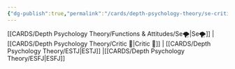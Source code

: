 ```yaml
---
{"dg-publish":true,"permalink":"/cards/depth-psychology-theory/se-critic/","created":"2023-01-05T12:13:14.435+01:00","updated":"2023-04-18T10:39:58.107+02:00"}
---
```



[[CARDS/Depth Psychology Theory/Functions & Attitudes/Se🌪️\|Se🌪️]] | [[CARDS/Depth Psychology Theory/Critic 🤔\|Critic 🤔]] | [[CARDS/Depth Psychology Theory/ESTJ\|ESTJ]] |[[CARDS/Depth Psychology Theory/ESFJ\|ESFJ]]